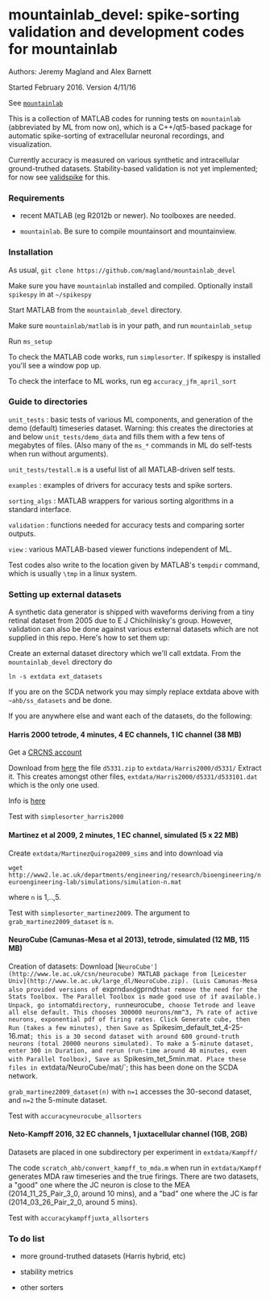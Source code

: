 # mountainlab_devel: spike-sorting validation and development codes for mountainlab

Authors: Jeremy Magland and Alex Barnett

Started February 2016. Version 4/11/16

See [`mountainlab`](https://github.com/magland/mountainlab)  

This is a collection of MATLAB codes for running tests on `mountainlab`
(abbreviated by ML from now on),
which is a C++/qt5-based package for automatic spike-sorting of extracellular
neuronal recordings, and visualization.

Currently accuracy is measured on various synthetic and intracellular
ground-truthed datasets.
Stability-based validation is not yet implemented; for now see 
[validspike](https://github.com/ahbarnett/validspike) for this.

### Requirements

* recent MATLAB (eg R2012b or newer). No toolboxes are needed.  

* `mountainlab`. Be sure to compile mountainsort and mountainview.


### Installation

As usual, `git clone https://github.com/magland/mountainlab_devel`

Make sure you have `mountainlab` installed and compiled. Optionally
install `spikespy` in at `~/spikespy`

Start MATLAB from the `mountainlab_devel` directory.

Make sure `mountainlab/matlab` is in your path, and run
`mountainlab_setup`

Run `ms_setup`

To check the MATLAB code works, run `simplesorter`. If spikespy
is installed you'll see a window pop up.

To check the interface to ML works, run eg `accuracy_jfm_april_sort`


### Guide to directories

`unit_tests` : basic tests of various ML components, and generation of the demo (default) timeseries dataset. Warning: this creates the directories at and below `unit_tests/demo_data` and fills them with a few tens of megabytes of files. (Also many of the `ms_*` commands in ML do self-tests when run without arguments).  

`unit_tests/testall.m` is a useful list of all MATLAB-driven self tests.  

`examples` : examples of drivers for accuracy tests and spike sorters.  

`sorting_algs` : MATLAB wrappers for various sorting algorithms in a standard interface.  

`validation` : functions needed for accuracy tests and comparing sorter outputs.   

`view` : various MATLAB-based viewer functions independent of ML.  


Test codes also write to the location given by MATLAB's `tempdir` command,
which is usually `\tmp` in a linux system.


### Setting up external datasets

A synthetic data generator is shipped with waveforms deriving from
a tiny retinal dataset from 2005 due to E J Chichilnisky's group.
However, validation can
also be done against various external datasets which are not supplied
in this repo. Here's how to set them up:

Create an external dataset directory which we'll call extdata. From
the `mountainlab_devel` directory do

`ln -s extdata ext_datasets`  

If you are on the SCDA network you may simply replace
extdata above with `~ahb/ss_datasets` and be done.

If you are anywhere else and want each of the datasets, do the following:


#### Harris 2000 tetrode, 4 minutes, 4 EC channels, 1 IC channel (38 MB)

Get a [CRCNS account](https://crcns.org/)

Download from [here](https://crcns.org/data-sets/hc/hc-1)
the file `d5331.zip` to
`extdata/Harris2000/d5331/`
Extract it. This creates amongst other files,
`extdata/Harris2000/d5331/d533101.dat`
which is the only one used.

Info is [here](https://crcns.org/data-sets/hc/hc-1/about)

Test with `simplesorter_harris2000`


#### Martinez et al 2009, 2 minutes, 1 EC channel, simulated (5 x 22 MB)

Create `extdata/MartinezQuiroga2009_sims` and into download via

`wget http://www2.le.ac.uk/departments/engineering/research/bioengineering/neuroengineering-lab/simulations/simulation-n.mat`

where `n` is 1,..,5.

Test with `simplesorter_martinez2009`.  The argument to `grab_martinez2009_dataset` is `n`.


#### NeuroCube (Camunas-Mesa et al 2013), tetrode, simulated (12 MB, 115 MB)

Creation of datasets:
Download [`NeuroCube'](http://www.le.ac.uk/csn/neurocube)
MATLAB package from [Leicester Univ](http://www.le.ac.uk/large_dl/NeuroCube.zip).
(Luis Camunas-Mesa also provided versions of `exprnd` and `gprnd` that remove the need for the
Stats Toolbox. The Parallel Toolbox is made good use of if available.)
Unpack, go into `mat` directory, run `neurocube`, choose Tetrode and leave all else default.
This chooses 300000 neurons/mm^3, 7% rate of active neurons, exponential pdf of firing rates.
Click Generate cube, then Run (takes a few minutes), then Save as `Spikesim_default_tet_4-25-16.mat`;
this is a 30 second dataset with around 600 ground-truth neurons (total 20000 neurons simulated).
To make a 5-minute dataset, enter 300 in Duration, and rerun (run-time around 40 minutes, even with Parallel Toolbox), Save as `Spikesim_tet_5min.mat`.
Place these files in `extdata/NeuroCube/mat/`; this has been done on the SCDA network.

`grab_martinez2009_dataset(n)` with `n=1` accesses the 30-second dataset, and `n=2` the 5-minute dataset.

Test with `accuracyneurocube_allsorters`

#### Neto-Kampff 2016, 32 EC channels, 1 juxtacellular channel (1GB, 2GB)

Datasets are placed in one subdirectory per experiment in `extdata/Kampff/`

The code `scratch_ahb/convert_kampff_to_mda.m` when run in `extdata/Kampff`
generates MDA raw timeseries and the true firings.
There are two datasets, a "good" one where the JC neuron is close to the MEA
(2014_11_25_Pair_3_0, around 10 mins), and a "bad" one where
the JC is far (2014_03_26_Pair_2_0, around 5 mins).

Test with `accuracykampffjuxta_allsorters`



### To do list

* more ground-truthed datasets (Harris hybrid, etc)

* stability metrics

* other sorters

